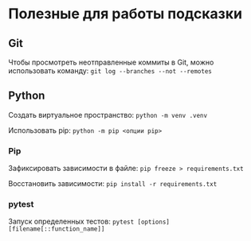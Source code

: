 # Полезные для работы подсказки

## Git

Чтобы просмотреть неотправленные коммиты в Git, можно использовать команду: 
`git log --branches --not --remotes`

## Python
Создать виртуальное пространство:
`python -m venv .venv`

Использовать pip:
`python -m pip <опции pip>`

### Pip
Зафиксировать зависимости в файле:
`pip freeze > requirements.txt`

Восстановить зависимости:
`pip install -r requirements.txt`

### pytest
Запуск определенных тестов:
`pytest [options] [filename[::function_name]]`
